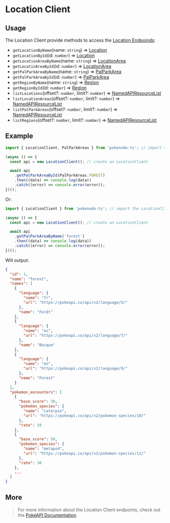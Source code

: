 # Location Client

## Usage

The Location Client provide methods to access the [Location Endpoinds](https://pokeapi.co/docs/v2#locations-section):

- `getLocationByName`(name: `string`) => [Location](typings/location-typings?id=location)
- `getLocationById`(id: `number`) => [Location](typings/location-typings?id=locaton)
- `getLocationAreaByName`(name: `string`) => [LocationArea](typings/location-typings?id=location-area)
- `getLocatinAreaById`(id: `number`) => [LocationArea](typings/location-typings?id=location-area)
- `getPalParkAreaByName`(name: `string`) => [PalParkArea](typings/location-typings?id=pal-park-area)
- `getPalParkAreaById`(id: `number`) => [PalParkArea](typings/location-typings?id=pal-park-area)
- `getRegionByName`(name: `string`) => [Region](typings/location-typings?id=region)
- `getRegionById`(id: `number`) => [Region](typings/location-typings?id=region)
- `listLocations`(offset?: `number`, limit?: `number`) => [NamedAPIResourceList](typings/common-typings?id=named-api-resource-list)
- `listLocationAreas`(offset?: `number`, limit?: `number`) => [NamedAPIResourceList](typings/common-typings?id=named-api-resource-list)
- `listPalParkAreas`(offset?: `number`, limit?: `number`) => [NamedAPIResourceList](typings/common-typings?id=named-api-resource-list)
- `listRegions`(offset?: `number`, limit?: `number`) => [NamedAPIResourceList](typings/common-typings?id=named-api-resource-list)

## Example

```js
import { LocationClient, PalParkAreas } from 'pokenode-ts'; // import the LocationClient and the PalParkAreas enum

(async () => {
  const api = new LocationClient(); // create an LocationClient

  await api
    .getPalParkAreaById(PalParkAreas.FOREST)
    .then((data) => console.log(data))
    .catch((error) => console.error(error));
})();
```

Or:

```js
import { LocationClient } from 'pokenode-ts'; // import the LocationClient

(async () => {
  const api = new LocationClient(); // create an LocationClient

  await api
    .getPalParkAreaByName('forest')
    .then((data) => console.log(data))
    .catch((error) => console.error(error));
})();
```

Will output:

```json
{
  "id": 1,
  "name": "forest",
  "names": [
    {
      "language": {
        "name": "fr",
        "url": "https://pokeapi.co/api/v2/language/5/"
      },
      "name": "Forêt"
    },
    {
      "language": {
        "name": "es",
        "url": "https://pokeapi.co/api/v2/language/7/"
      },
      "name": "Bosque"
    },
    {
      "language": {
        "name": "en",
        "url": "https://pokeapi.co/api/v2/language/9/"
      },
      "name": "Forest"
    }
  ],
  "pokemon_encounters": [
    {
      "base_score": 30,
      "pokemon_species": {
        "name": "caterpie",
        "url": "https://pokeapi.co/api/v2/pokemon-species/10/"
      },
      "rate": 50
    },
    {
      "base_score": 50,
      "pokemon_species": {
        "name": "metapod",
        "url": "https://pokeapi.co/api/v2/pokemon-species/11/"
      },
      "rate": 30
    },
    ...
  ]
}
```

## More

> For more information about the Location Client endpoints, check out the [PokéAPI Documentation](https://pokeapi.co/docs/v2#locations-section).
